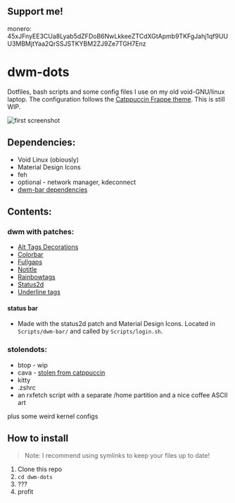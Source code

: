 ## Support me!
monero: 45xJFnyEE3CUa8Lyab5dZFDoB6NwLkkeeZTCdXGtApmb9TKFgJahj1qf9UUU3MBMjtYaa2QrSSJSTKYBM2ZJ9Ze7TGH7Enz

# dwm-dots

Dotfiles, bash scripts and some config files I use on my old void-GNU/linux laptop. The configuration follows the [Catppuccin Frappe theme](https://github.com/catppuccin/catppuccin#-palettes). This is still WIP.

![first screenshot](https://i.imgur.com/qsUJOOX.png)

## Dependencies:
* Void Linux (obiously)
* Material Design Icons
* feh
* optional - network manager, kdeconnect
* [dwm-bar dependencies](https://github.com/isodiff/dwm-bar/blob/main/dep/void.txt)

## Contents:
### dwm with patches:
* [Alt Tags Decorations](https://dwm.suckless.org/patches/alttagsdecoration/)
* [Colorbar](https://dwm.suckless.org/patches/colorbar/)
* [Fullgaps](https://dwm.suckless.org/patches/fullgaps/)
* [Notitle](https://dwm.suckless.org/patches/notitle/)
* [Rainbowtags](https://dwm.suckless.org/patches/rainbowtags/)
* [Status2d](https://dwm.suckless.org/patches/status2d/)
* [Underline tags](https://dwm.suckless.org/patches/underlinetags/)
#### status bar
* Made with the status2d patch and Material Design Icons. Located in `Scripts/dwm-bar/` and called by `Scripts/login.sh`.

### stolendots:
* btop - wip
* cava - [stolen from  catppuccin](https://github.com/catppuccin/cava/blob/main/catppuccin.cava)
* kitty
* .zshrc
* an rxfetch script with a separate /home partition and a nice coffee ASCII art


plus some weird kernel configs

## How to install
> Note: I recommend using symlinks to keep your files up to date!
1. Clone this repo
2. ```cd dwm-dots```
3. ???
4. profit
